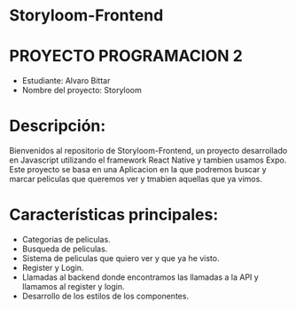 # Storyloom-Frontend
# PROYECTO PROGRAMACION 2
- Estudiante: Alvaro Bittar
- Nombre del proyecto: Storyloom

# **Descripción:**
Bienvenidos al repositorio de Storyloom-Frontend, un proyecto desarrollado en Javascript utilizando el framework React Native y tambien usamos Expo.
Este proyecto se basa en una Aplicacion en la que podremos buscar y marcar peliculas que queremos ver y tmabien aquellas que ya vimos. 

# **Características principales:**
- Categorias de peliculas.
- Busqueda de peliculas.
- Sistema de peliculas que quiero ver y que ya he visto.
- Register y Login.
- Llamadas al backend donde encontramos las llamadas a la API y llamamos al register y login.
- Desarrollo de los estilos de los componentes.


